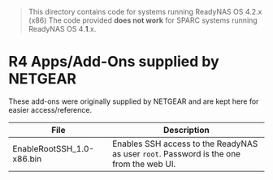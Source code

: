 > This directory contains code for systems running ReadyNAS OS 4.2.x (x86)
> The code provided **does not work** for SPARC systems running ReadyNAS OS 4.**1**.x.

# R4 Apps/Add-Ons supplied by NETGEAR

These add-ons were originally supplied by NETGEAR and are kept here for easier access/reference.

File | Description
---- | -----------
EnableRootSSH_1.0-x86.bin | Enables SSH access to the ReadyNAS as user `root`. Password is the one from the web UI.
